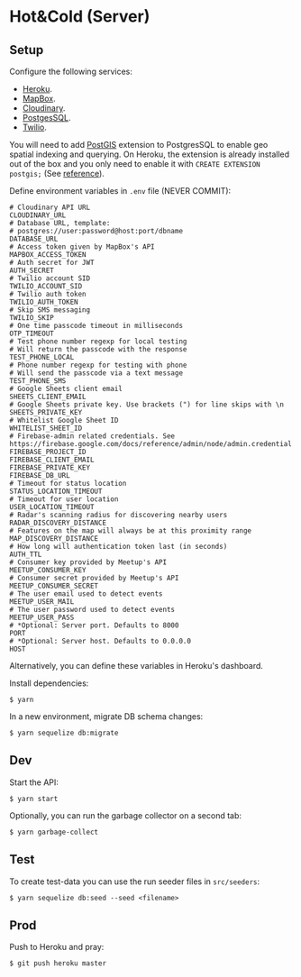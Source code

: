 # Hot&Cold (Server)

## Setup

Configure the following services:

- [Heroku](https://heroku.com/).
- [MapBox](https://www.mapbox.com/).
- [Cloudinary](https://cloudinary.com/).
- [PostgesSQL](https://www.postgresql.org/).
- [Twilio](https://www.twilio.com/).

You will need to add [PostGIS](https://postgis.net/install/) extension to PostgresSQL to enable geo spatial indexing and querying. On Heroku, the extension is already installed out of the box and you only need to enable it with `CREATE EXTENSION postgis;` (See [reference](https://devcenter.heroku.com/articles/postgis)).

Define environment variables in `.env` file (NEVER COMMIT):

    # Cloudinary API URL
    CLOUDINARY_URL
    # Database URL, template:
    # postgres://user:password@host:port/dbname
    DATABASE_URL
    # Access token given by MapBox's API
    MAPBOX_ACCESS_TOKEN
    # Auth secret for JWT
    AUTH_SECRET
    # Twilio account SID
    TWILIO_ACCOUNT_SID
    # Twilio auth token
    TWILIO_AUTH_TOKEN
    # Skip SMS messaging
    TWILIO_SKIP
    # One time passcode timeout in milliseconds
    OTP_TIMEOUT
    # Test phone number regexp for local testing
    # Will return the passcode with the response
    TEST_PHONE_LOCAL
    # Phone number regexp for testing with phone
    # Will send the passcode via a text message
    TEST_PHONE_SMS
    # Google Sheets client email
    SHEETS_CLIENT_EMAIL
    # Google Sheets private key. Use brackets (") for line skips with \n
    SHEETS_PRIVATE_KEY
    # Whitelist Google Sheet ID
    WHITELIST_SHEET_ID
    # Firebase-admin related credentials. See https://firebase.google.com/docs/reference/admin/node/admin.credential
    FIREBASE_PROJECT_ID
    FIREBASE_CLIENT_EMAIL
    FIREBASE_PRIVATE_KEY
    FIREBASE_DB_URL
    # Timeout for status location
    STATUS_LOCATION_TIMEOUT
    # Timeout for user location
    USER_LOCATION_TIMEOUT
    # Radar's scanning radius for discovering nearby users
    RADAR_DISCOVERY_DISTANCE
    # Features on the map will always be at this proximity range
    MAP_DISCOVERY_DISTANCE
    # How long will authentication token last (in seconds)
    AUTH_TTL
    # Consumer key provided by Meetup's API
    MEETUP_CONSUMER_KEY
    # Consumer secret provided by Meetup's API
    MEETUP_CONSUMER_SECRET
    # The user email used to detect events
    MEETUP_USER_MAIL
    # The user password used to detect events
    MEETUP_USER_PASS
    # *Optional: Server port. Defaults to 8000
    PORT
    # *Optional: Server host. Defaults to 0.0.0.0
    HOST

Alternatively, you can define these variables in Heroku's dashboard.

Install dependencies:

    $ yarn

In a new environment, migrate DB schema changes:

    $ yarn sequelize db:migrate

## Dev

Start the API:

    $ yarn start

Optionally, you can run the garbage collector on a second tab:

    $ yarn garbage-collect

## Test

To create test-data you can use the run seeder files in `src/seeders`:

    $ yarn sequelize db:seed --seed <filename>

## Prod

Push to Heroku and pray:

    $ git push heroku master
